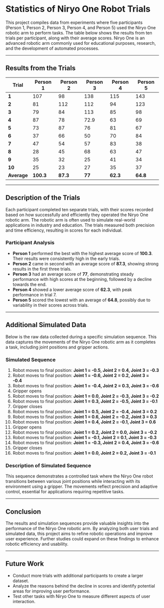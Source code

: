 # Statistics of Niryo One Robot Trials

This project compiles data from experiments where five participants (Person 1, Person 2, Person 3, Person 4, and Person 5) used the Niryo One robotic arm to perform tasks. The table below shows the results from ten trials per participant, along with their average scores. Niryo One is an advanced robotic arm commonly used for educational purposes, research, and the development of automated processes.

---

## Results from the Trials

| Trial      | Person 1 | Person 2 | Person 3 | Person 4 | Person 5 |
|------------|----------|----------|----------|----------|----------|
| **1**      | 107      | 98       | 138      | 115      | 143      |
| **2**      | 81       | 112      | 112      | 94       | 123      |
| **3**      | 79       | 84       | 113      | 85       | 98       |
| **4**      | 87       | 78       | 72.9     | 63       | 69       |
| **5**      | 73       | 87       | 76       | 81       | 67       |
| **6**      | 37       | 66       | 50       | 70       | 84       |
| **7**      | 47       | 54       | 57       | 83       | 38       |
| **8**      | 28       | 45       | 68       | 63       | 47       |
| **9**      | 35       | 32       | 25       | 41       | 34       |
| **10**     | 25       | 23       | 27       | 35       | 37       |
| **Average**| **100.3**| **87.3** | **77**   | **62.3** | **64.8** |

---

## Description of the Trials

Each participant completed ten separate trials, with their scores recorded based on how successfully and efficiently they operated the Niryo One robotic arm. The robotic arm is often used to simulate real-world applications in industry and education. The trials measured both precision and time efficiency, resulting in scores for each individual.

### Participant Analysis
- **Person 1** performed the best with the highest average score of **100.3**. Their results were consistently high in the early trials.
- **Person 2** came in second with an average score of **87.3**, showing strong results in the first three trials.
- **Person 3** had an average score of **77**, demonstrating steady performance with high scores at the beginning, followed by a decline towards the end.
- **Person 4** showed a lower average score of **62.3**, with peak performance in trial 7.
- **Person 5** scored the lowest with an average of **64.8**, possibly due to variability in their scores across trials.

---

## Additional Simulated Data

Below is the raw data collected during a specific simulation sequence. This data captures the movements of the Niryo One robotic arm as it completes a task, including joint positions and gripper actions.

### Simulated Sequence

1. Robot moves to final position: **Joint 1 = -0.5, Joint 2 = 0.4, Joint 3 = -0.3**
2. Robot moves to final position: **Joint 1 = -0.6, Joint 2 = 0.2, Joint 3 = -0.4**
3. Robot moves to final position: **Joint 1 = -0.4, Joint 2 = 0.3, Joint 3 = -0.6**
4. Gripper opens
5. Robot moves to final position: **Joint 1 = 0.0, Joint 2 = -0.3, Joint 3 = -0.2**
6. Robot moves to final position: **Joint 1 = 0.3, Joint 2 = -0.5, Joint 3 = -0.1**
7. Gripper closes
8. Robot moves to final position: **Joint 1 = 0.5, Joint 2 = -0.4, Joint 3 = 0.2**
9. Robot moves to final position: **Joint 1 = 0.6, Joint 2 = -0.2, Joint 3 = 0.3**
10. Robot moves to final position: **Joint 1 = 0.4, Joint 2 = -0.1, Joint 3 = 0.6**
11. Gripper opens
12. Robot moves to final position: **Joint 1 = 0.2, Joint 2 = 0.0, Joint 3 = -0.2**
13. Robot moves to final position: **Joint 1 = -0.1, Joint 2 = 0.1, Joint 3 = -0.3**
14. Robot moves to final position: **Joint 1 = -0.3, Joint 2 = 0.4, Joint 3 = -0.6**
15. Gripper closes
16. Robot moves to final position: **Joint 1 = 0.0, Joint 2 = 0.2, Joint 3 = -0.1**

### Description of Simulated Sequence

This sequence demonstrates a controlled task where the Niryo One robot transitions between various joint positions while interacting with its environment using a gripper. The movements reflect precision and adaptive control, essential for applications requiring repetitive tasks.

---

## Conclusion

The results and simulation sequences provide valuable insights into the performance of the Niryo One robotic arm. By analyzing both user trials and simulated data, this project aims to refine robotic operations and improve user experience. Further studies could expand on these findings to enhance robotic efficiency and usability.

---

## Future Work

- Conduct more trials with additional participants to create a larger dataset.
- Analyze the reasons behind the decline in scores and identify potential areas for improving user performance.
- Test other tasks with Niryo One to measure different aspects of user interaction.
